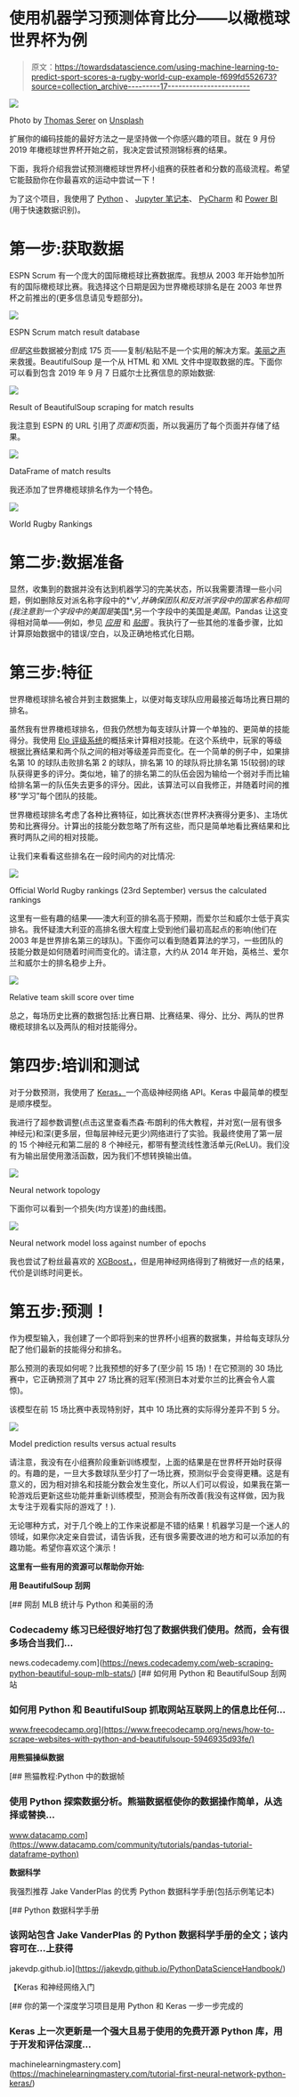 # 使用机器学习预测体育比分——以橄榄球世界杯为例

> 原文：<https://towardsdatascience.com/using-machine-learning-to-predict-sport-scores-a-rugby-world-cup-example-f699fd552673?source=collection_archive---------17----------------------->

![](img/58e89a3231f582a538d7c513dcc0f645.png)

Photo by [Thomas Serer](https://unsplash.com/@jesus?utm_source=unsplash&utm_medium=referral&utm_content=creditCopyText) on [Unsplash](https://unsplash.com/s/photos/rugby?utm_source=unsplash&utm_medium=referral&utm_content=creditCopyText)

扩展你的编码技能的最好方法之一是坚持做一个你感兴趣的项目。就在 9 月份 2019 年橄榄球世界杯开始之前，我决定尝试预测锦标赛的结果。

下面，我将介绍我尝试预测橄榄球世界杯小组赛的获胜者和分数的高级流程。希望它能鼓励你在你最喜欢的运动中尝试一下！

为了这个项目，我使用了 [Python](https://www.python.org/) 、 [Jupyter 笔记本](https://jupyter.org/)、 [PyCharm](https://www.jetbrains.com/pycharm/) 和 [Power BI](https://powerbi.microsoft.com/) (用于快速数据识别)。

# 第一步:获取数据

ESPN Scrum 有一个庞大的国际橄榄球比赛数据库。我想从 2003 年开始参加所有的国际橄榄球比赛。我选择这个日期是因为世界橄榄球排名是在 2003 年世界杯之前推出的(更多信息请见专题部分)。

![](img/f3356149053fd77222c146e356d13c3b.png)

ESPN Scrum match result database

*但是*这些数据被分割成 175 页——复制/粘贴不是一个实用的解决方案。[美丽之声](https://www.crummy.com/software/BeautifulSoup/bs4/doc/)来救援。BeautifulSoup 是一个从 HTML 和 XML 文件中提取数据的库。下面你可以看到包含 2019 年 9 月 7 日威尔士比赛信息的原始数据:

![](img/07a559d81761ff249b7573bba4001be0.png)

Result of BeautifulSoup scraping for match results

我注意到 ESPN 的 URL 引用了*页面和*页面，所以我遍历了每个页面并存储了结果。

![](img/a3bc71eae9f3596cb6341321d0b37930.png)

DataFrame of match results

我还添加了世界橄榄球排名作为一个特色。

![](img/66d1ef98ccb53f24ed7e579f59272001.png)

World Rugby Rankings

# 第二步:数据准备

显然，收集到的数据并没有达到机器学习的完美状态，所以我需要清理一些小问题，例如删除反对派名称字段中的*‘v’*,并确保团队和反对派字段中的国家名称相同(我注意到一个字段中的美国是*美国*,另一个字段中的美国是*美国*。Pandas 让这变得相对简单——例如，参见 [*应用*](https://pandas.pydata.org/pandas-docs/stable/reference/api/pandas.DataFrame.apply.html) 和 [*贴图*](https://pandas.pydata.org/pandas-docs/stable/reference/api/pandas.Series.map.html) 。我执行了一些其他的准备步骤，比如计算原始数据中的错误/空白，以及正确地格式化日期。

# 第三步:特征

世界橄榄球排名被合并到主数据集上，以便对每支球队应用最接近每场比赛日期的排名。

虽然我有世界橄榄球排名，但我仍然想为每支球队计算一个单独的、更简单的技能得分。我使用 [Elo 评级系统](https://en.wikipedia.org/wiki/Elo_rating_system)的概括来计算相对技能。在这个系统中，玩家的等级根据比赛结果和两个队之间的相对等级差异而变化。在一个简单的例子中，如果排名第 10 的球队击败排名第 2 的球队，排名第 10 的球队将比排名第 15(较弱)的球队获得更多的评分。类似地，输了的排名第二的队伍会因为输给一个弱对手而比输给排名第一的队伍失去更多的评分。因此，该算法可以自我修正，并随着时间的推移“学习”每个团队的技能。

世界橄榄球排名考虑了各种比赛特征，如比赛状态(世界杯决赛得分更多)、主场优势和比赛得分。计算出的技能分数忽略了所有这些，而只是简单地看比赛结果和比赛时两队之间的相对技能。

让我们来看看这些排名在一段时间内的对比情况:

![](img/adebe89c7b75c26a6c4b8fd976cfd5fe.png)

Official World Rugby rankings (23rd September) versus the calculated rankings

这里有一些有趣的结果——澳大利亚的排名高于预期，而爱尔兰和威尔士低于真实排名。我怀疑澳大利亚的高排名很大程度上受到他们最初高起点的影响(他们在 2003 年是世界排名第三的球队)。下面你可以看到随着算法的学习，一些团队的技能分数是如何随着时间而变化的。请注意，大约从 2014 年开始，英格兰、爱尔兰和威尔士的排名稳步上升。

![](img/19d4d4d34bfd780d3aeeef7cafbf1c72.png)

Relative team skill score over time

总之，每场历史比赛的数据包括:比赛日期、比赛结果、得分、比分、两队的世界橄榄球排名以及两队的相对技能得分。

# 第四步:培训和测试

对于分数预测，我使用了 [Keras，](https://keras.io/)一个高级神经网络 API。Keras 中最简单的模型是顺序模型。

我进行了超参数调整(点击这里查看杰森·布朗利的伟大教程，并对宽(一层有很多神经元)和深(更多层，但每层神经元更少)网络进行了实验。我最终使用了第一层的 15 个神经元和第二层的 8 个神经元，都带有整流线性激活单元(ReLU)。我们没有为输出层使用激活函数，因为我们不想转换输出值。

![](img/f6aa004f37cc39b7de4d228ec3dbb0dd.png)

Neural network topology

下面你可以看到一个损失(均方误差)的曲线图。

![](img/caca4caa0be34e6f560e0d126bed888a.png)

Neural network model loss against number of epochs

我也尝试了粉丝最喜欢的 [XGBoost，](https://xgboost.readthedocs.io/en/latest/#)，但是用神经网络得到了稍微好一点的结果，代价是训练时间更长。

# 第五步:预测！

作为模型输入，我创建了一个即将到来的世界杯小组赛的数据集，并给每支球队分配了他们最新的技能得分和排名。

那么预测的表现如何呢？比我预想的好多了(至少前 15 场)！在它预测的 30 场比赛中，它正确预测了其中 27 场比赛的冠军(预测日本对爱尔兰的比赛会令人震惊)。

该模型在前 15 场比赛中表现特别好，其中 10 场比赛的实际得分差异不到 5 分。

![](img/f8a18c40233af82c0b004fa6a55ad5b1.png)

Model prediction results versus actual results

请注意，我没有在小组赛阶段重新训练模型，上面的结果是在世界杯开始时获得的。有趣的是，一旦大多数球队至少打了一场比赛，预测似乎会变得更糟。这是有意义的，因为相对排名和技能分数会发生变化，所以人们可以假设，如果我在第一轮游戏后更新这些功能并重新训练模型，预测会有所改善(我没有这样做，因为我太专注于观看实际的游戏了！).

无论哪种方式，对于几个晚上的工作来说都是不错的结果！机器学习是一个迷人的领域，如果你决定亲自尝试，请告诉我，还有很多需要改进的地方和可以添加的有趣功能。希望你喜欢这个演示！

**这里有一些有用的资源可以帮助你开始:**

**用 BeautifulSoup 刮网**

[](https://news.codecademy.com/web-scraping-python-beautiful-soup-mlb-stats/) [## 网刮 MLB 统计与 Python 和美丽的汤

### Codecademy 练习已经很好地打包了数据供我们使用。然而，会有很多场合当我们…

news.codecademy.com](https://news.codecademy.com/web-scraping-python-beautiful-soup-mlb-stats/) [](https://www.freecodecamp.org/news/how-to-scrape-websites-with-python-and-beautifulsoup-5946935d93fe/) [## 如何用 Python 和 BeautifulSoup 刮网站

### 如何用 Python 和 BeautifulSoup 抓取网站互联网上的信息比任何…

www.freecodecamp.org](https://www.freecodecamp.org/news/how-to-scrape-websites-with-python-and-beautifulsoup-5946935d93fe/) 

**用熊猫操纵数据**

[](https://www.datacamp.com/community/tutorials/pandas-tutorial-dataframe-python) [## 熊猫教程:Python 中的数据帧

### 使用 Python 探索数据分析。熊猫数据框使你的数据操作简单，从选择或替换…

www.datacamp.com](https://www.datacamp.com/community/tutorials/pandas-tutorial-dataframe-python) 

**数据科学**

我强烈推荐 Jake VanderPlas 的优秀 Python 数据科学手册(包括示例笔记本)

 [## Python 数据科学手册

### 该网站包含 Jake VanderPlas 的 Python 数据科学手册的全文；该内容可在…上获得

jakevdp.github.io](https://jakevdp.github.io/PythonDataScienceHandbook/) 

【Keras 和神经网络入门

[](https://machinelearningmastery.com/tutorial-first-neural-network-python-keras/) [## 你的第一个深度学习项目是用 Python 和 Keras 一步一步完成的

### Keras 上一次更新是一个强大且易于使用的免费开源 Python 库，用于开发和评估深度…

machinelearningmastery.com](https://machinelearningmastery.com/tutorial-first-neural-network-python-keras/)